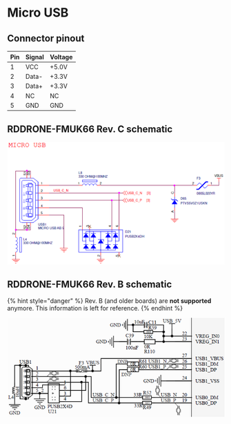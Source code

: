 # Micro USB

## Connector pinout

| Pin | Signal | Voltage |
| :--- | :--- | :--- |
| 1 | VCC | +5.0V |
| 2 | Data- | +3.3V |
| 3 | Data+ | +3.3V |
| 4 | NC | NC |
| 5 | GND | GND |

## RDDRONE-FMUK66 Rev. C schematic

![](../../.gitbook/assets/c-usb.png)

## RDDRONE-FMUK66 Rev. B schematic

{% hint style="danger" %}
Rev. B \(and older boards\) are **not supported** anymore. This information is left for reference.
{% endhint %}

![](../../.gitbook/assets/usb.png)

